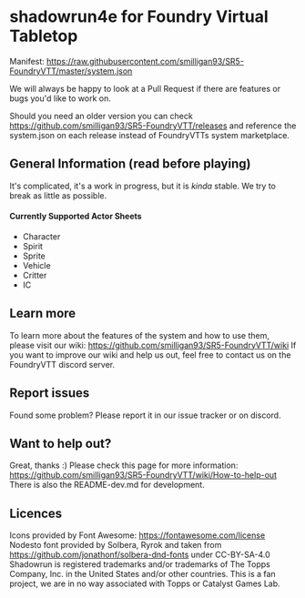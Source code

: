 # shadowrun4e for Foundry Virtual Tabletop
Manifest: https://raw.githubusercontent.com/smilligan93/SR5-FoundryVTT/master/system.json

We will always be happy to look at a Pull Request if there are features or bugs you'd like to work on.

Should you need an older version you can check https://github.com/smilligan93/SR5-FoundryVTT/releases and reference the system.json on each release instead of FoundryVTTs system marketplace.

## General Information (read before playing)
It's complicated, it's a work in progress, but it is _kinda_ stable. We try to break as little as possible.

#### Currently Supported Actor Sheets 
- Character
- Spirit
- Sprite
- Vehicle
- Critter
- IC

## Learn more
To learn more about the features of the system and how to use them, please visit our wiki: https://github.com/smilligan93/SR5-FoundryVTT/wiki
If you want to improve our wiki and help us out, feel free to contact us on the FoundryVTT discord server.

## Report issues
Found some problem? Please report it in our issue tracker or on discord.

## Want to help out?
Great, thanks :) Please check this page for more information: https://github.com/smilligan93/SR5-FoundryVTT/wiki/How-to-help-out
There is also the README-dev.md for development.

## Licences
Icons provided by Font Awesome: https://fontawesome.com/license
Nodesto font provided by Solbera, Ryrok and taken from https://github.com/jonathonf/solbera-dnd-fonts under CC-BY-SA-4.0
Shadowrun is registered trademarks and/or trademarks of The Topps Company, Inc. in the United States and/or other countries. This is a fan project, we are in no way associated with Topps or Catalyst Games Lab.
